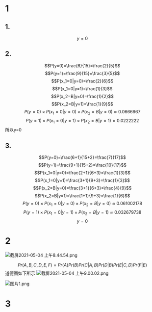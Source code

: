 # 1
## 1.
$$y=0$$
## 2.
$$P(y=0)=\frac{6}{15}=\frac{2}{5}$$
$$P(y=1)=\frac{9}{15}=\frac{3}{5}$$
$$P(x_1=0|y=0)=\frac{2}{6}$$
$$P(x_1=0|y=1)=\frac{1}{3}$$
$$P(x_2=B|y=0)=\frac{1}{2}$$
$$P(x_2=B|y=1)=\frac{1}{9}$$
$$P(y=0)\times P(x_1=0|y=0)\times P(x_2=B|y=0)\approx0.0666667$$
$$P(y=1)\times P(x_1=0|y=1)\times P(x_2=B|y=1)\approx0.0222222$$
所以y=0
## 3.
$$P(y=0)=\frac{6+1}{15+2}=\frac{7}{17}$$
$$P(y=1)=\frac{9+1}{15+2}=\frac{10}{17}$$
$$P(x_1=0|y=0)=\frac{2+1}{6+3}=\frac{1}{3}$$
$$P(x_1=0|y=1)=\frac{3+1}{9+3}=\frac{1}{3}$$
$$P(x_2=B|y=0)=\frac{3+1}{6+3}=\frac{4}{9}$$
$$P(x_2=B|y=1)=\frac{1+1}{9+3}=\frac{1}{6}$$
$$P(y=0)\times P(x_1=0|y=0)\times P(x_2=B|y=0)\approx0.061002178$$
$$P(y=1)\times P(x_1=0|y=1)\times P(x_2=B|y=1)\approx0.032679738$$
$$y=0$$
# 2
![截屏2021-05-04 上午8.44.54.png](https://i.loli.net/2021/05/04/DClYbG7FzkBoXdW.png)

$$Pr(A, B, C, D, E, F) = Pr(A)Pr(B)Pr(C|A, B)Pr(D|B)Pr(E|C,D)Pr(F|E)$$
道德图如下所示
![截屏2021-05-04 上午9.00.02.png](https://i.loli.net/2021/05/04/h8uQDmZiNj7v1cB.png)

![图片1.png](https://i.loli.net/2021/05/04/J7fY89rUSP6Gqey.png)

# 3